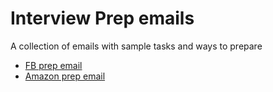 # Interview Prep emails

A collection of emails with sample tasks and ways to prepare

- [FB prep email](https://twitter.com/geekykaran/status/1428015036732088323)
- [Amazon prep email](https://twitter.com/rleggos/status/1428049066286632961)
